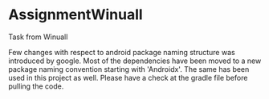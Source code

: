 # AssignmentWinuall
Task from Winuall

Few changes with respect to android package naming structure was introduced by google. Most of the dependencies have been 
moved to a new package naming convention starting with 'Androidx'. The same has been used in this project as well.
Please have a check at the gradle file before pulling the code.
